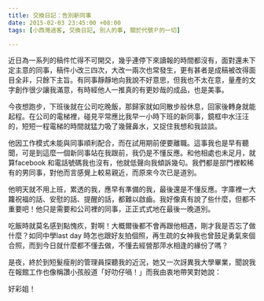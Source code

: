 ```yaml
---
title: 交換日記：告別新同事
date: 2015-02-03 23:45:00 +08:00
tags: [小西灣過客, 交換日記, 別人的事, 關於代號Ｐ的一切]

---
```


  
  
近日為一系列的稿件忙得不可開交，幾乎連停下來讀報的時間都沒有，面對還未下定主意的同事，稿件小改三四次，大改一兩次也常發生，更有甚者是成稿被改得面目全非，只餘下主旨。有同事靜靜地向我說不好意思，但我也不太在意，量產的文字創作很少讓我滿意，有時經他人一推真的有更妙哉的成品，也是美事。  
  
今夜想跑步，下班後就在公司吃晚飯，那歸家就如同散步般休息，回家後轉身就能起程。在公司的電梯裡，碰見平常應比我早一小時下班的新同事，鏡框中水汪汪的，短短一程電梯的時間就猛力吸了幾聲鼻水，又捉住我想和我談談。  
  
他因工作模式未能與同事順利配合，而在試用期前便要離職。這事我也是早有聽聞，可是到這麼一個新同事站在我跟前，我仍是不懂反應。和他相處也未足月，就算facebook 和電話號碼我也沒有，他就低聲向我傾訴幾句。我們都是部門裡較稀有的男同事，對他而言感覺上較易親近，而原來今次已是道別。  
  
他明天就不用上班，累透的我，應早有準備的我，最後還是不懂反應。字庫裡一大籮祝福的話、安慰的話、提醒的話，都難以啟齒。我好像真有說了些什麼，但都不重要吧！他只是需要和公司裡的同事，正正式式地在最後一晚道別。  
  
吃飯時就莫名感到點愧疚，對啊！大概爾後都不會再跟他相遇，剛才我是否忘了做什麼？如同中學last day 時怎也跟好友拍個照，再生疏的女神我也曾鼓足勇氣來個合照，而到今日就什麼都不懂去做，不懂去經營那萍水相逢的緣份了嗎？  
  
  
是夜，終於到短髮瘦削的管理員探聽我的近況，她又一次訝異我大學畢業，聞說我在報館工作也像稱讚小孩般道「好叻仔喎！」而我由衷地帶笑對她說：  
  
好彩姐！   
  
  
